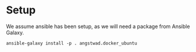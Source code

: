 # Setup

We assume ansible has been setup, as we will need a package from Ansible Galaxy. 

```
ansible-galaxy install -p . angstwad.docker_ubuntu
``` 